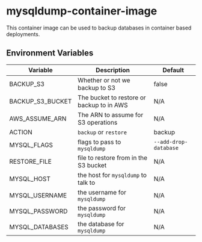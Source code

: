 # mysqldump-container-image
This container image can be used to backup databases in container based deployments.

## Environment Variables
| Variable  | Description | Default | 
| --------- | ----------- | ------- | 
| BACKUP_S3 | Whether or not we backup to S3 | false |
| BACKUP_S3_BUCKET | The bucket to restore or backup to in AWS | N/A |
| AWS_ASSUME_ARN | The ARN to assume for S3 operations | N/A | 
| ACTION | `backup` or `restore` | backup | 
| MYSQL_FLAGS | flags to pass to `mysqldump` | `--add-drop-database` | 
| RESTORE_FILE | file to restore from in the S3 bucket | N/A | 
| MYSQL_HOST | the host for `mysqldump` to talk to | N/A | 
| MYSQL_USERNAME | the username for `mysqldump` | N/A | 
| MYSQL_PASSWORD | the password for `mysqldump` | N/A | 
| MYSQL_DATABASES | the database for `mysqldump` | N/A | 
